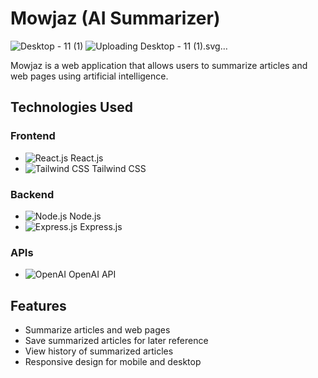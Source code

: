 # Mowjaz (AI Summarizer)
![Desktop - 11 (1)](https://github.com/sidi34308/AI-summarizer/assets/98885777/1e985dd5-7596-4d63-a3de-7189e2c0d8c0)
![<svg width="1440" height="448" viewBox="0 0 1440 448" fill="none" xmlns="http://www.w3.org/2000/svg" xmlns:xlink="http://www.w3.org/1999/xlink">
<g clip-path="url(#clip0_52_104)">
<rect width="1440" height="448" fill="black"/>
<circle cx="1019" cy="517" r="460.5" stroke="url(#paint0_linear_52_104)"/>
<rect x="310.529" y="81" width="277.625" height="339.684" transform="rotate(47.8657 310.529 81)" fill="#364FD2"/>
<path fill-rule="evenodd" clip-rule="evenodd" d="M376.821 154.363L58.344 308.995L82.4784 287.436C155.981 253.662 240.62 198.23 345.589 119.707L376.821 154.363Z" fill="black"/>
<path fill-rule="evenodd" clip-rule="evenodd" d="M389.126 385.183L211.668 478.108L204.097 469.89C277.6 436.116 391.578 365.277 496.547 286.753L389.126 385.183Z" fill="black"/>
<rect x="442" y="114" width="1024" height="623.5" fill="url(#pattern0_52_104)"/>
<rect x="533.5" y="125" width="837.5" height="542.75" fill="url(#pattern1_52_104)"/>
<path d="M29.8125 426.18C29.3858 426.18 28.8992 426.153 28.3525 426.1C27.8192 426.06 27.2858 426.007 26.7525 425.94C26.2192 425.86 25.7525 425.793 25.3525 425.74L25.5125 424.3C25.9125 424.34 26.3658 424.387 26.8725 424.44C27.3925 424.493 27.9058 424.54 28.4125 424.58C28.9192 424.62 29.3525 424.64 29.7125 424.64C30.3392 424.64 30.8592 424.547 31.2725 424.36C31.6858 424.173 31.9925 423.893 32.1925 423.52C32.4058 423.133 32.5125 422.64 32.5125 422.04C32.5125 421.56 32.4192 421.173 32.2325 420.88C32.0458 420.587 31.7325 420.36 31.2925 420.2C30.8658 420.027 30.2858 419.867 29.5525 419.72C28.8192 419.573 28.1792 419.407 27.6325 419.22C27.0992 419.033 26.6525 418.793 26.2925 418.5C25.9325 418.207 25.6658 417.84 25.4925 417.4C25.3192 416.96 25.2325 416.413 25.2325 415.76C25.2325 414.84 25.4192 414.107 25.7925 413.56C26.1658 413 26.6925 412.593 27.3725 412.34C28.0525 412.087 28.8458 411.96 29.7525 411.96C30.1525 411.96 30.6125 411.987 31.1325 412.04C31.6525 412.08 32.1658 412.133 32.6725 412.2C33.1792 412.253 33.6125 412.313 33.9725 412.38L33.8525 413.84C33.4525 413.787 32.9992 413.74 32.4925 413.7C31.9858 413.647 31.4925 413.6 31.0125 413.56C30.5458 413.52 30.1658 413.5 29.8725 413.5C29.2592 413.5 28.7392 413.58 28.3125 413.74C27.8858 413.887 27.5592 414.12 27.3325 414.44C27.1192 414.747 27.0125 415.14 27.0125 415.62C27.0125 416.193 27.1192 416.627 27.3325 416.92C27.5458 417.213 27.8925 417.447 28.3725 417.62C28.8525 417.78 29.4792 417.947 30.2525 418.12C30.9592 418.293 31.5658 418.473 32.0725 418.66C32.5792 418.847 32.9992 419.08 33.3325 419.36C33.6658 419.627 33.9058 419.967 34.0525 420.38C34.2125 420.793 34.2925 421.3 34.2925 421.9C34.2925 422.927 34.1058 423.753 33.7325 424.38C33.3725 425.007 32.8592 425.467 32.1925 425.76C31.5258 426.04 30.7325 426.18 29.8125 426.18ZM36.8114 426V412.2H38.5714V426H36.8114ZM41.8114 426V412.2H46.7914C47.8181 412.2 48.6647 412.367 49.3314 412.7C50.0114 413.02 50.5447 413.473 50.9314 414.06C51.3314 414.647 51.6114 415.353 51.7714 416.18C51.9447 416.993 52.0314 417.9 52.0314 418.9C52.0314 419.9 51.9514 420.833 51.7914 421.7C51.6314 422.553 51.3514 423.307 50.9514 423.96C50.5647 424.6 50.0314 425.1 49.3514 425.46C48.6847 425.82 47.8381 426 46.8114 426H41.8114ZM43.5714 424.46H46.7914C47.4981 424.46 48.0714 424.313 48.5114 424.02C48.9514 423.713 49.2914 423.3 49.5314 422.78C49.7847 422.26 49.9581 421.673 50.0514 421.02C50.1581 420.353 50.2114 419.647 50.2114 418.9C50.2114 418.167 50.1581 417.487 50.0514 416.86C49.9581 416.233 49.7847 415.687 49.5314 415.22C49.2914 414.753 48.9447 414.393 48.4914 414.14C48.0514 413.873 47.4847 413.74 46.7914 413.74H43.5714V424.46ZM54.702 426V412.2H56.462V426H54.702ZM68.7166 426.2C67.6632 426.2 66.8032 426.053 66.1366 425.76C65.4832 425.453 64.9632 425 64.5766 424.4C64.2032 423.8 63.9432 423.06 63.7966 422.18C63.6632 421.3 63.5966 420.28 63.5966 419.12C63.5966 417.947 63.6632 416.913 63.7966 416.02C63.9432 415.127 64.2032 414.38 64.5766 413.78C64.9632 413.18 65.4899 412.733 66.1566 412.44C66.8232 412.133 67.6766 411.98 68.7166 411.98C69.1966 411.98 69.6699 412.007 70.1366 412.06C70.6166 412.1 71.0632 412.16 71.4766 412.24C71.9032 412.307 72.2632 412.373 72.5566 412.44L72.4966 413.9C72.2032 413.847 71.8432 413.793 71.4166 413.74C71.0032 413.687 70.5766 413.647 70.1366 413.62C69.6966 413.58 69.2966 413.56 68.9366 413.56C68.1899 413.56 67.5832 413.667 67.1166 413.88C66.6632 414.093 66.3099 414.433 66.0566 414.9C65.8166 415.353 65.6499 415.933 65.5566 416.64C65.4632 417.333 65.4166 418.16 65.4166 419.12C65.4166 420.067 65.4632 420.893 65.5566 421.6C65.6499 422.293 65.8166 422.867 66.0566 423.32C66.2966 423.76 66.6499 424.093 67.1166 424.32C67.5832 424.533 68.1966 424.64 68.9566 424.64C69.5166 424.64 70.1299 424.607 70.7966 424.54C71.4632 424.46 72.0299 424.38 72.4966 424.3L72.5566 425.78C72.2366 425.847 71.8632 425.913 71.4366 425.98C71.0099 426.047 70.5566 426.1 70.0766 426.14C69.6099 426.18 69.1566 426.2 68.7166 426.2ZM74.9559 426V412.2H76.7159V418.3H83.4359V412.2H85.1959V426H83.4359V419.84H76.7159V426H74.9559ZM87.2525 426L90.9725 412.2H94.6325L98.3525 426H96.5925L95.6325 422.6H89.9525L88.9925 426H87.2525ZM90.2925 421.08H95.2925L93.2925 413.68H92.2925L90.2925 421.08ZM100.386 426V412.2H102.146V426H100.386ZM105.386 426V412.2H107.146V418.52L109.326 418.44L112.706 412.2H114.686L110.886 419.12L114.906 426H112.866L109.346 420L107.146 420.08V426H105.386ZM116.831 426V412.2H118.591V418.3H125.311V412.2H127.071V426H125.311V419.84H118.591V426H116.831Z" fill="white"/>
</g>
<defs>
<pattern id="pattern0_52_104" patternContentUnits="objectBoundingBox" width="1" height="1">
<use xlink:href="#image0_52_104" transform="scale(0.000488281 0.000801925)"/>
</pattern>
<pattern id="pattern1_52_104" patternContentUnits="objectBoundingBox" width="1" height="1">
<use xlink:href="#image1_52_104" transform="scale(0.000298507 0.000460617)"/>
</pattern>
<linearGradient id="paint0_linear_52_104" x1="1019" y1="56" x2="989.5" y2="565" gradientUnits="userSpaceOnUse">
<stop stop-color="white" stop-opacity="0.31"/>
<stop offset="1" stop-color="#999999" stop-opacity="0"/>
</linearGradient>
<clipPath id="clip0_52_104">
<rect width="1440" height="448" fill="white"/>
</clipPath>
</defs>
</svg>
Uploading Desktop - 11 (1).svg…]()



Mowjaz is a web application that allows users to summarize articles and web pages using artificial intelligence.

## Technologies Used

### Frontend
- ![React.js](https://img.shields.io/badge/React.js-61DAFB?style=for-the-badge&logo=react&logoColor=white) React.js
- ![Tailwind CSS](https://img.shields.io/badge/Tailwind_CSS-38B2AC?style=for-the-badge&logo=tailwind-css&logoColor=white) Tailwind CSS

### Backend
- ![Node.js](https://img.shields.io/badge/Node.js-339933?style=for-the-badge&logo=node.js&logoColor=white) Node.js
- ![Express.js](https://img.shields.io/badge/Express.js-000000?style=for-the-badge&logo=express&logoColor=white) Express.js

### APIs
- ![OpenAI](https://img.shields.io/badge/OpenAI-FF4A00?style=for-the-badge&logo=openai&logoColor=white) OpenAI API

## Features
- Summarize articles and web pages
- Save summarized articles for later reference
- View history of summarized articles
- Responsive design for mobile and desktop
